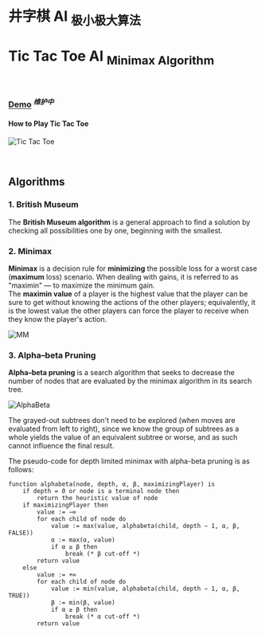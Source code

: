# 井字棋 AI <sub>极小极大算法</sub>  
# Tic Tac Toe AI <sub>Minimax Algorithm</sub>

<br />

### [**Demo**](/) <sup>*维护中*</sup>

#### How to Play Tic Tac Toe

![Tic Tac Toe](https://github.com/bugstop/tic-tac-toe-ai-minimax/blob/master/_readme_image/game.png)

<br />

## Algorithms

### 1. British Museum

The **British Museum algorithm** is a general approach to find a solution by checking all possibilities one by one, beginning with the smallest.

### 2. Minimax

**Minimax** is a decision rule for **minimizing** the possible loss for a worst case (**maximum** loss) scenario. When dealing with gains, it is referred to as "maximin" — to maximize the minimum gain.  
The **maximin value** of a player is the highest value that the player can be sure to get without knowing the actions of the other players; equivalently, it is the lowest value the other players can force the player to receive when they know the player's action.

![MM](https://github.com/bugstop/tic-tac-toe-ai-minimax/blob/master/_readme_image/mm.png)

### 3. Alpha–beta Pruning

**Alpha–beta pruning** is a search algorithm that seeks to decrease the number of nodes that are evaluated by the minimax algorithm in its search tree.

![AlphaBeta](https://github.com/bugstop/tic-tac-toe-ai-minimax/blob/master/_readme_image/ab.png)

The grayed-out subtrees don't need to be explored (when moves are evaluated from left to right), since we know the group of subtrees as a whole yields the value of an equivalent subtree or worse, and as such cannot influence the final result.

The pseudo-code for depth limited minimax with alpha-beta pruning is as follows:

```
function alphabeta(node, depth, α, β, maximizingPlayer) is
    if depth = 0 or node is a terminal node then
        return the heuristic value of node
    if maximizingPlayer then
        value := −∞
        for each child of node do
            value := max(value, alphabeta(child, depth − 1, α, β, FALSE))
            α := max(α, value)
            if α ≥ β then
                break (* β cut-off *)
        return value
    else
        value := +∞
        for each child of node do
            value := min(value, alphabeta(child, depth − 1, α, β, TRUE))
            β := min(β, value)
            if α ≥ β then
                break (* α cut-off *)
        return value
```